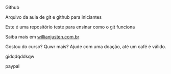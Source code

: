 Github

Arquivo da aula de git e github para iniciantes

Este é uma repositório teste para ensinar como o git funciona

Saiba mais em  [willianjusten.com.br](http://willianjusten.com.br)

Gostou do curso? Quwr mais? Ajude com uma doação, até um café é válido.

gidqdqddsqw


paypal
